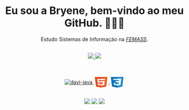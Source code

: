 ### <h1 align="center">Eu sou a Bryene, bem-vindo ao meu GitHub. 👩🏻‍💻</h1>
  <p align="center">Estudo Sistemas de Informação na <a href="https://www.macae.rj.gov.br/femass/conteudo/titulo/apresentacao/"><i>FEMASS</i></a>.

##
<div align="center">
  <a href="https://github.com/bryene">
  <img height="180em" src="https://github-readme-stats.vercel.app/api?username=bryene&show_icons=true&theme=highcontrast&include_all_commits=true&count_private=true"/>
  <img height="180em" src="https://github-readme-stats.vercel.app/api/top-langs/?username=bryene&layout=compact&langs_count=7&theme=highcontrast"/>
</div>
  
<div align="center" valign="top"><br>

##
  <img align="center" alt="davi-java" height="40" width="40" src="https://cdn.jsdelivr.net/gh/devicons/devicon/icons/java/java-original.svg"> 
                                                               
  <img align="center" alt="Rafa-HTML" height="30" width="40" src="https://raw.githubusercontent.com/devicons/devicon/master/icons/html5/html5-original.svg">
  <img align="center" alt="Rafa-CSS" height="30" width="40" src="https://raw.githubusercontent.com/devicons/devicon/master/icons/css3/css3-original.svg">
  

<div align="center">
  
</div>

##
<div>

  <a href = "mailto:bryenev@gmail.com"><img src="https://img.shields.io/badge/Gmail-D14836?style=for-the-badge&logo=gmail&logoColor=white" target="_blank"></a>
  <a href="https://www.linkedin.com/in/bryene-fernandes-70457a1a4/" target="_blank"><img src="https://img.shields.io/badge/-LinkedIn-%230077B5?style=for-the-badge&logo=linkedin&logoColor=white" target="_blank"></a> 
   <a href="https://instagram.com/bryeneg" target="_blank"><img src="https://img.shields.io/badge/-Instagram-%23E4405F?style=for-the-badge&logo=instagram&logoColor=white" target="_blank"></a>

  
    
    

